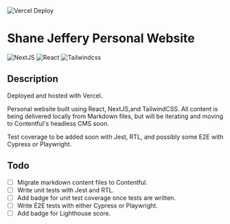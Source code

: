  ![Vercel Deploy](https://therealsujitk-vercel-badge.vercel.app/?app=shane-jeffery-com) 

# Shane Jeffery Personal Website

![NextJS](https://img.shields.io/badge/nextjs-%23000000.svg?style=for-the-badge&logo=next.js&logoColor=white) ![React](https://img.shields.io/badge/react-%2320232a.svg?style=for-the-badge&logo=react&logoColor=%2361DAFB) ![Tailwindcss](https://img.shields.io/badge/tailwindcss-%2338B2AC.svg?style=for-the-badge&logo=tailwind-css&logoColor=white)

## Description

Deployed and hosted with Vercel.

Personal website built using React, NextJS,and TailwindCSS. All content is being delivered locally from Markdown files, but will be iterating and moving to Contentful's headless CMS soon.

Test coverage to be added soon with Jest, RTL, and possibly some E2E with Cypress or Playwright.

## Todo

- [ ] Migrate markdown content files to Contentful.
- [ ] Write unit tests with Jest and RTL.
- [ ] Add badge for unit test coverage once tests are written.
- [ ] Write E2E tests with either Cypress or Playwright.
- [ ] Add badge for Lighthouse score.
